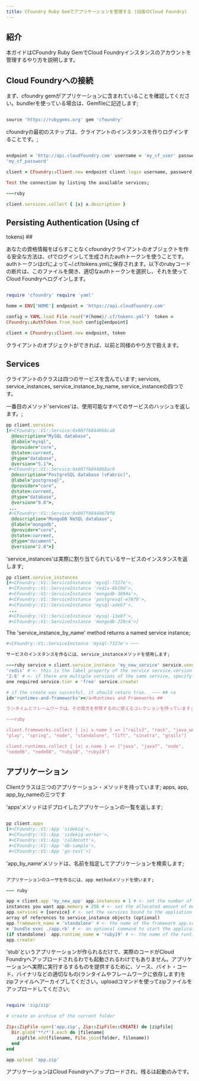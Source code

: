 ```yaml
---
title: CFoundry Ruby Gemでアプリケーションを管理する (旧版のCloud Foundry)
---
```


## <a id='intro'></a>紹介 ##

本ガイドはCFoundry Ruby GemでCloud Foundryインスタンスのアカウントを管理するやり方を説明します。

## <a id='connecting'></a>Cloud Foundryへの接続 ##

まず、cfoundry gemがアプリケーションに含まれていることを確認してください。bundlerを使っている場合は、Gemfileに記述します;

~~~ruby

source 'https://rubygems.org' gem 'cfoundry'

~~~

cfoundryの最初のステップは、クライアントのインスタンスを作りログインすることです。;

~~~ruby require 'cfoundry'

endpoint = 'http://api.cloudfoundry.com' username = 'my_cf_user' password =
'my_cf_password'

client = CFoundry::Client.new endpoint client.login username, password ~~~

Test the connection by listing the available services;

~~~ruby

client.services.collect { |x| x.description }

~~~

## <a id='persist-authentication'></a>Persisting Authentication (Using cf
tokens) ##

あなたの資格情報をばらすことなくcfoundryクライアントのオブジェクトを作る安全な方法は、cfでログインして生成されたauthトークンを使うことです。authトークンはcfによって~/.cf/tokens.ymlに保存されます。以下のrubyコードの断片は、このファイルを開き、適切なauthトークンを選択し、それを使ってCloud
Foundryへログインします。

~~~ruby

require 'cfoundry' require 'yaml'

home = ENV['HOME'] endpoint = 'https://api.cloudfoundry.com'

config = YAML.load File.read("#{home}/.cf/tokens.yml")  token =
CFoundry::AuthToken.from_hash config[endpoint]

client = CFoundry::Client.new endpoint, token

~~~

クライアントのオブジェクトができれば、以前と同様のやり方で扱えます。

## <a id='services'></a>Services ##

クライアントのクラスは四つのサービスを含んでいます; services, service_instances,
service_instance_by_name, service_instanceの四つです。

一番目のメソッド'services'は、使用可能なすべてのサービスのハッシュを返します。;

~~~ruby
pp client.services
[#<CFoundry::V1::Service:0x007fb844068ca0
  @description="MySQL database",
  @label="mysql",
  @provider="core",
  @state=:current,
  @type="database",
  @version="5.1">,
 #<CFoundry::V1::Service:0x007fb844068ac0
  @description="PostgreSQL database (vFabric)",
  @label="postgresql",
  @provider="core",
  @state=:current,
  @type="database",
  @version="9.0">,
 ...
 #<CFoundry::V1::Service:0x007fb8440678f0
  @description="MongoDB NoSQL database",
  @label="mongodb",
  @provider="core",
  @state=:current,
  @type="document",
  @version="2.0">]
~~~

'service_instances'は実際に割り当てられているサービスのインスタンスを返します;

~~~ruby
pp client.service_instances
[#<CFoundry::V1::ServiceInstance 'mysql-7327e'>,
 #<CFoundry::V1::ServiceInstance 'redis-6b10d'>,
 #<CFoundry::V1::ServiceInstance 'mongodb-3894a'>,
 #<CFoundry::V1::ServiceInstance 'postgresql-e7870'>,
 #<CFoundry::V1::ServiceInstance 'mysql-adeb7'>,
 ...
 #<CFoundry::V1::ServiceInstance 'mysql-13e8f'>,
 #<CFoundry::V1::ServiceInstance 'mongodb-220c4'>]
~~~

The 'service\_instance\_by_name' method returns a named service instance;

~~~ruby client.service_instance_by_name 'mysql-7327e' =>
#<CFoundry::V1::ServiceInstance 'mysql-7327e'> ~~~

サービスのインスタンスを作るには、service_instanceメソッドを使用します;

~~~ruby service = client.service_instance 'my_new_service' service.vendor =
'redis' # <- this is the label property of the service service.version =
'2.6' # <- if there are multiple versions of the same service, specify the
one required service.tier = 'free' service.create!

# if the create was succesful, it should return true.  ~~~ ## <a
id='runtimes-and-frameworks'></a>Runtimes and Frameworks ##

ランタイムとフレームワークは、その両方を参照するのに使えるコレクションを持っています;

~~~ruby

client.frameworks.collect { |x| x.name } => ["rails3", "rack", "java_web",
"play", "spring", "node", "standalone", "lift", "sinatra", "grails"]

client.runtimes.collect { |x| x.name } => ["java", "java7", "node",
"node06", "node08", "ruby18", "ruby19"]

~~~

## <a id='applications'></a>アプリケーション ##

Clientクラスは三つのアプリケーション・メソッドを持っています; apps, app, app_by_nameの三つです

'apps'メソッドはデプロイしたアプリケーションの一覧を返します;

~~~ruby

pp client.apps
[#<CFoundry::V1::App 'sidekiq'>,
 #<CFoundry::V1::App 'sidekiq-worker'>,
 #<CFoundry::V1::App 'caldecott'>,
 #<CFoundry::V1::App 'db-sample'>,
 #<CFoundry::V1::App 'go-test'>]

~~~

'app\_by\_name'メソッドは、名前を指定してアプリケーションを検索します;

~~~ruby client.app_by_name 'sidekiq' => #<CFoundry::V1::App 'sidekiq'> ~~~

アプリケーションのユーザを作るには、app methodメソッドを使います;

~~~ ruby

app = client.app 'my_new_app' app.instances = 1 # <- set the number of
instances you want app.memory = 256 # <- set the allocated amount of memory
app.services = [service] # <- set the services bound to the appliation as an
array of references to service_instance objects (optional)
app.framework_name = 'standalone' # <- the name of the framework app.command
= 'bundle exec ./app.rb' # <- an optional command to start the application
(if standalone)  app.runtime_name = 'ruby19' # <- the name of the runtime
app.create!

~~~

'stub'というアプリケーションが作られるだけで、実際のコードがCloud
Foundryへアップロードされるわでも起動されるわけでもありません。アプリケーションへ実際に実行するするものを提供するために、ソース、バイト・コード、バイナリなどの適切なもの(ランタイムやフレームワークに依存します)をzipファイルへアーカイブしてください。uploadコマンドを使ってzipファイルをアップロードしてください;

~~~ruby

require 'zip/zip'

# create an archive of the current folder

Zip::ZipFile.open('app.zip', Zip::ZipFile::CREATE) do |zipfile|
  Dir.glob('**/*').each do |filename|
    zipfile.add(filename, File.join(folder, filename))
  end
end

app.upload 'app.zip'

~~~

アプリケーションはCloud Foundryへアップロードされ、残るは起動のみです。
